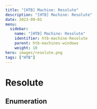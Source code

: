 ```yaml
---
title: "[HTB] Machine: Resolute"
description: "[HTB] Machine: Resolute"
date: 2023-09-01
menu:
  sidebar:
    name: "[HTB] Machine: Resolute"
    identifier: htb-machine-Resolute
    parent: htb-machines-windows
    weight: 10
hero: images/resolute.png
tags: ["HTB"]
---
```


# Resolute
## Enumeration
